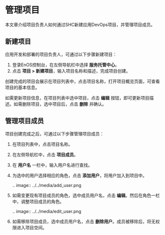# 管理项目

本文章介绍项目负责人如何通过SHC新建应用DevOps项目，并管理项目成员。

## 新建项目

应用开发和部署的项目负责人，可通过以下步骤新建项目：

1. 登录EnOS控制台，在左侧导航栏中选择 **服务托管中心**。
2. 点击 **项目 > 新建项目**，输入项目名称和描述，完成项目创建。

创建完成的项目会展示在项目列表中，点击项目名称，打开项目概览页面，可查看项目的基本信息。

如需更新项目信息，在项目列表中选中项目，点击 **编辑** 按钮，即可更新项目描述。如需删除项目，选中项目后，点击 **删除** 并确认。

## 管理项目成员

项目创建完成之后，可通过以下步骤管理项目成员：

1. 在项目列表中，点击项目名称。

2. 在左侧导航栏中，点击 **项目成员**。

3. 在 **用户名** 一栏中，输入用户名进行查找。

4. 为选中的用户选择相应的角色，点击 **添加用户**，将用户加入到项目中。

   .. image:: ../../media/add_user.png

5. 如需变更现有项目成员的角色，选中成员用户名，点击 **编辑**。然后在角色一栏中，调整项目成员的角色。

   .. image:: ../../media/edit_user.png

6. 如需移除项目成员，选中成员用户名，点击 **删除用户**。成员被移除后，将无权限进入项目空间。

<!--

## 管理角色权限

项目负责人可通过以下步骤管理项目成员的角色权限：

1. 在菜单栏中，点击 **系统管理 > 角色管理**。

2. 选中需要管理的角色，然后勾选或移除赋予角色的权限项。

3. 点击 **更新角色权限**，完成配置。

   .. image:: ../../media/manage_role.png

-->

<!--end-->